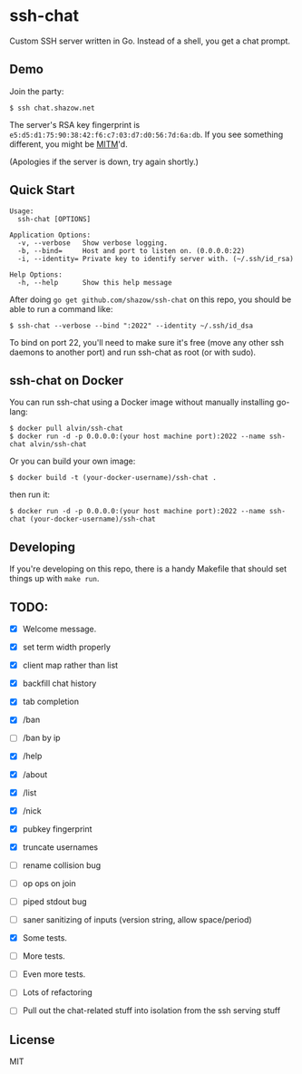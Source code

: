 # ssh-chat

Custom SSH server written in Go. Instead of a shell, you get a chat prompt.

## Demo

Join the party:

```
$ ssh chat.shazow.net
```

The server's RSA key fingerprint is `e5:d5:d1:75:90:38:42:f6:c7:03:d7:d0:56:7d:6a:db`. If you see something different, you might be [MITM](https://en.wikipedia.org/wiki/Man-in-the-middle_attack)'d.

(Apologies if the server is down, try again shortly.)


## Quick Start

```
Usage:
  ssh-chat [OPTIONS]

Application Options:
  -v, --verbose   Show verbose logging.
  -b, --bind=     Host and port to listen on. (0.0.0.0:22)
  -i, --identity= Private key to identify server with. (~/.ssh/id_rsa)

Help Options:
  -h, --help      Show this help message
```

After doing `go get github.com/shazow/ssh-chat` on this repo, you should be able
to run a command like:

```
$ ssh-chat --verbose --bind ":2022" --identity ~/.ssh/id_dsa
```

To bind on port 22, you'll need to make sure it's free (move any other ssh
daemons to another port) and run ssh-chat as root (or with sudo).

## ssh-chat on Docker

You can run ssh-chat using a Docker image without manually installing go-lang:

```
$ docker pull alvin/ssh-chat
$ docker run -d -p 0.0.0.0:(your host machine port):2022 --name ssh-chat alvin/ssh-chat
```

Or you can build your own image:

```
$ docker build -t (your-docker-username)/ssh-chat .
```

then run it:

```
$ docker run -d -p 0.0.0.0:(your host machine port):2022 --name ssh-chat (your-docker-username)/ssh-chat
```

## Developing

If you're developing on this repo, there is a handy Makefile that should set
things up with `make run`.


## TODO:

* [x] Welcome message.
* [x] set term width properly
* [x] client map rather than list
* [x] backfill chat history
* [x] tab completion
* [x] /ban
* [ ] /ban by ip
* [x] /help
* [x] /about
* [x] /list
* [x] /nick
* [x] pubkey fingerprint
* [x] truncate usernames
* [ ] rename collision bug
* [ ] op ops on join
* [ ] piped stdout bug
* [ ] saner sanitizing of inputs (version string, allow space/period)
* [x] Some tests.
* [ ] More tests.
* [ ] Even more tests.
* [ ] Lots of refactoring
* [ ] Pull out the chat-related stuff into isolation from the ssh serving
    stuff


## License

MIT
